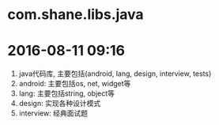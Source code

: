 # com.shane.libs.java
# 2016-08-11 09:16
1. java代码库, 主要包括(android, lang, design, interview, tests)
2. android: 主要包括os, net, widget等
3. lang: 主要包括string, object等
4. design: 实现各种设计模式
5. interview: 经典面试题
